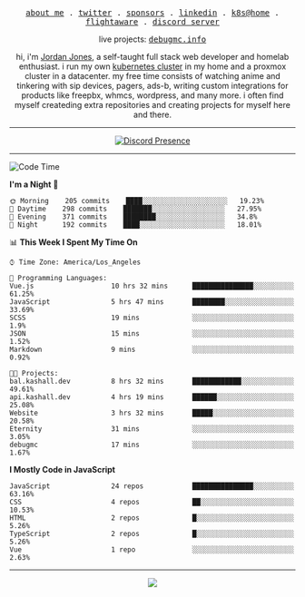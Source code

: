 <p align="center">
  <samp>
    <a href="https://jordanjones.org/">about me</a> .
    <a href="https://twitter.com/kashalls">twitter</a> .
    <a href="https://github.com/sponsors/kashalls">sponsors</a> .
    <a href="https://linkedin.com/in/jordpjones">linkedin</a> .
    <a href="https://github.com/kashalls/home-cluster">k8s@home</a> .
    <a href="https://flightaware.com/adsb/stats/user/kashalls">flightaware</a> .
    <a href="https://discord.gg/ctgrp8k">discord server</a>
  </samp>
</p>

<p align="center">
  live projects: 
  <samp>
    <a href="https://debugmc.info">debugmc.info</a>
  </samp>
</p>

<p align="center">hi, i'm <a href="https://jordanjones.org/">Jordan Jones</a>, a self-taught full stack web developer and homelab enthusiast. i run my own <a href="https://github.com/kashalls/home-cluster">kubernetes cluster</a> in my home and a proxmox cluster in a datacenter. my free time consists of watching anime and tinkering with sip devices, pagers, ads-b, writing custom integrations for products like freepbx, whmcs, wordpress, and many more. i often find myself createding extra repositories and creating projects for myself here and there. </p>

---
<div align="center">

[![Discord Presence](https://lanyard.cnrad.dev/api/201077739589992448)](https://discord.com/users/201077739589992448)

</div>

---

<!--START_SECTION:waka-->
![Code Time](http://img.shields.io/badge/Code%20Time-1%2C116%20hrs%2021%20mins-blue)

**I'm a Night 🦉** 

```text
🌞 Morning    205 commits    ████░░░░░░░░░░░░░░░░░░░░░   19.23% 
🌆 Daytime    298 commits    ███████░░░░░░░░░░░░░░░░░░   27.95% 
🌃 Evening    371 commits    ████████░░░░░░░░░░░░░░░░░   34.8% 
🌙 Night      192 commits    ████░░░░░░░░░░░░░░░░░░░░░   18.01%

```


📊 **This Week I Spent My Time On** 

```text
⌚︎ Time Zone: America/Los_Angeles

💬 Programming Languages: 
Vue.js                   10 hrs 32 mins      ███████████████░░░░░░░░░░   61.25% 
JavaScript               5 hrs 47 mins       ████████░░░░░░░░░░░░░░░░░   33.69% 
SCSS                     19 mins             ░░░░░░░░░░░░░░░░░░░░░░░░░   1.9% 
JSON                     15 mins             ░░░░░░░░░░░░░░░░░░░░░░░░░   1.52% 
Markdown                 9 mins              ░░░░░░░░░░░░░░░░░░░░░░░░░   0.92%

🐱‍💻 Projects: 
bal.kashall.dev          8 hrs 32 mins       ████████████░░░░░░░░░░░░░   49.61% 
api.kashall.dev          4 hrs 19 mins       ██████░░░░░░░░░░░░░░░░░░░   25.08% 
Website                  3 hrs 32 mins       █████░░░░░░░░░░░░░░░░░░░░   20.58% 
Eternity                 31 mins             ░░░░░░░░░░░░░░░░░░░░░░░░░   3.05% 
debugmc                  17 mins             ░░░░░░░░░░░░░░░░░░░░░░░░░   1.67%

```

**I Mostly Code in JavaScript** 

```text
JavaScript               24 repos            ███████████████░░░░░░░░░░   63.16% 
CSS                      4 repos             ██░░░░░░░░░░░░░░░░░░░░░░░   10.53% 
HTML                     2 repos             █░░░░░░░░░░░░░░░░░░░░░░░░   5.26% 
TypeScript               2 repos             █░░░░░░░░░░░░░░░░░░░░░░░░   5.26% 
Vue                      1 repo              ░░░░░░░░░░░░░░░░░░░░░░░░░   2.63%

```



<!--END_SECTION:waka-->

---

<p align="center">
  <a href="https://github.com/sponsors/kashalls">
    <img src='https://cdn.jsdelivr.net/gh/kashalls/kashalls/sponsors/sponsors.svg'/>
  </a>
</p>
